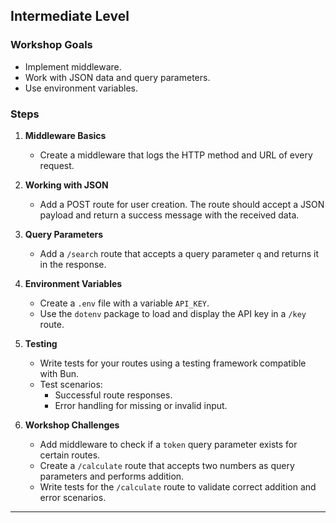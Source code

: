 ## Intermediate Level

### Workshop Goals
- Implement middleware.
- Work with JSON data and query parameters.
- Use environment variables.

### Steps

1. **Middleware Basics**
   - Create a middleware that logs the HTTP method and URL of every request.

2. **Working with JSON**
   - Add a POST route for user creation. The route should accept a JSON payload and return a success message with the received data.

3. **Query Parameters**
   - Add a `/search` route that accepts a query parameter `q` and returns it in the response.

4. **Environment Variables**
   - Create a `.env` file with a variable `API_KEY`.
   - Use the `dotenv` package to load and display the API key in a `/key` route.

5. **Testing**
   - Write tests for your routes using a testing framework compatible with Bun.
   - Test scenarios:
     - Successful route responses.
     - Error handling for missing or invalid input.

6. **Workshop Challenges**
   - Add middleware to check if a `token` query parameter exists for certain routes.
   - Create a `/calculate` route that accepts two numbers as query parameters and performs addition.
   - Write tests for the `/calculate` route to validate correct addition and error scenarios.

---